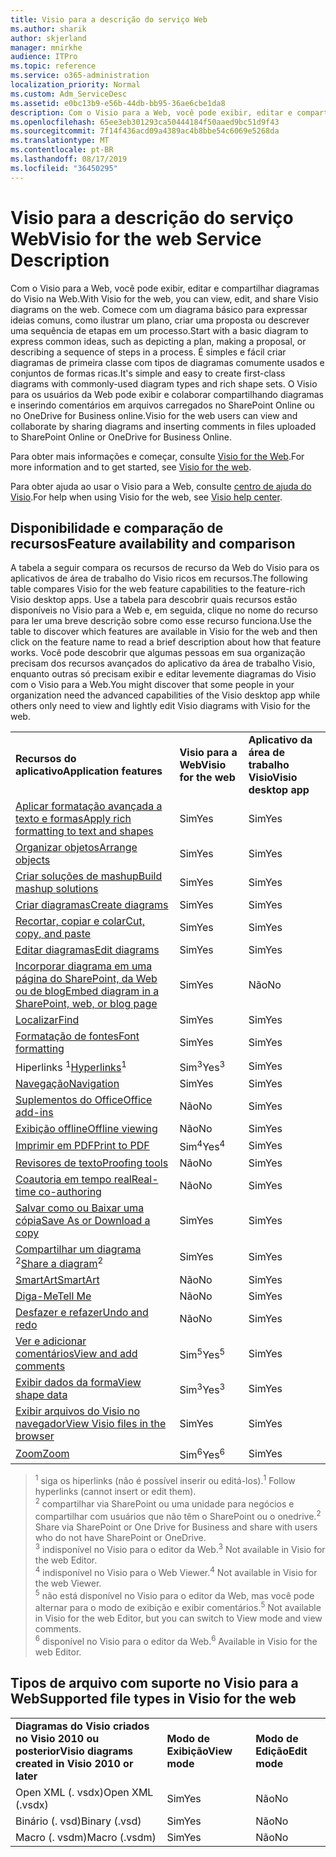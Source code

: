 ```yaml
---
title: Visio para a descrição do serviço Web
ms.author: sharik
author: skjerland
manager: mnirkhe
audience: ITPro
ms.topic: reference
ms.service: o365-administration
localization_priority: Normal
ms.custom: Adm_ServiceDesc
ms.assetid: e0bc13b9-e56b-44db-bb95-36ae6cbe1da8
description: Com o Visio para a Web, você pode exibir, editar e compartilhar diagramas do Visio na Web. Comece com um diagrama básico para expressar ideias comuns, como ilustrar um plano, criar uma proposta ou descrever uma sequência de etapas em um processo. É simples e fácil criar diagramas de primeira classe com tipos de diagramas comumente usados e conjuntos de formas ricas. O Visio para os usuários da Web pode exibir e colaborar compartilhando diagramas e inserindo comentários em arquivos carregados no SharePoint Online ou no OneDrive for Business online.
ms.openlocfilehash: 65ee3eb301293ca50444184f50aaed9bc51d9f43
ms.sourcegitcommit: 7f14f436acd09a4389ac4b8bbe54c6069e5268da
ms.translationtype: MT
ms.contentlocale: pt-BR
ms.lasthandoff: 08/17/2019
ms.locfileid: "36450295"
---
```

# <a name="visio-for-the-web-service-description"></a><span data-ttu-id="0d318-106">Visio para a descrição do serviço Web</span><span class="sxs-lookup"><span data-stu-id="0d318-106">Visio for the web Service Description</span></span>

<span data-ttu-id="0d318-107">Com o Visio para a Web, você pode exibir, editar e compartilhar diagramas do Visio na Web.</span><span class="sxs-lookup"><span data-stu-id="0d318-107">With Visio for the web, you can view, edit, and share Visio diagrams on the web.</span></span> <span data-ttu-id="0d318-108">Comece com um diagrama básico para expressar ideias comuns, como ilustrar um plano, criar uma proposta ou descrever uma sequência de etapas em um processo.</span><span class="sxs-lookup"><span data-stu-id="0d318-108">Start with a basic diagram to express common ideas, such as depicting a plan, making a proposal, or describing a sequence of steps in a process.</span></span> <span data-ttu-id="0d318-109">É simples e fácil criar diagramas de primeira classe com tipos de diagramas comumente usados e conjuntos de formas ricas.</span><span class="sxs-lookup"><span data-stu-id="0d318-109">It's simple and easy to create first-class diagrams with commonly-used diagram types and rich shape sets.</span></span> <span data-ttu-id="0d318-110">O Visio para os usuários da Web pode exibir e colaborar compartilhando diagramas e inserindo comentários em arquivos carregados no SharePoint Online ou no OneDrive for Business online.</span><span class="sxs-lookup"><span data-stu-id="0d318-110">Visio for the web users can view and collaborate by sharing diagrams and inserting comments in files uploaded to SharePoint Online or OneDrive for Business Online.</span></span>
  
<span data-ttu-id="0d318-111">Para obter mais informações e começar, consulte [Visio for the Web](https://products.office.com/en-US/visio/visio-online).</span><span class="sxs-lookup"><span data-stu-id="0d318-111">For more information and to get started, see [Visio for the web](https://products.office.com/en-US/visio/visio-online).</span></span>
  
<span data-ttu-id="0d318-112">Para obter ajuda ao usar o Visio para a Web, consulte [centro de ajuda do Visio](https://support.office.com/visio).</span><span class="sxs-lookup"><span data-stu-id="0d318-112">For help when using Visio for the web, see [Visio help center](https://support.office.com/visio).</span></span>
  
## <a name="feature-availability-and-comparison"></a><span data-ttu-id="0d318-113">Disponibilidade e comparação de recursos</span><span class="sxs-lookup"><span data-stu-id="0d318-113">Feature availability and comparison</span></span>

<span data-ttu-id="0d318-114">A tabela a seguir compara os recursos de recurso da Web do Visio para os aplicativos de área de trabalho do Visio ricos em recursos.</span><span class="sxs-lookup"><span data-stu-id="0d318-114">The following table compares Visio for the web feature capabilities to the feature-rich Visio desktop apps.</span></span> <span data-ttu-id="0d318-115">Use a tabela para descobrir quais recursos estão disponíveis no Visio para a Web e, em seguida, clique no nome do recurso para ler uma breve descrição sobre como esse recurso funciona.</span><span class="sxs-lookup"><span data-stu-id="0d318-115">Use the table to discover which features are available in Visio for the web and then click on the feature name to read a brief description about how that feature works.</span></span> <span data-ttu-id="0d318-116">Você pode descobrir que algumas pessoas em sua organização precisam dos recursos avançados do aplicativo da área de trabalho Visio, enquanto outras só precisam exibir e editar levemente diagramas do Visio com o Visio para a Web.</span><span class="sxs-lookup"><span data-stu-id="0d318-116">You might discover that some people in your organization need the advanced capabilities of the Visio desktop app while others only need to view and lightly edit Visio diagrams with Visio for the web.</span></span> 
  
||||
|:-----|:-----|:-----|
|<span data-ttu-id="0d318-117">**Recursos do aplicativo**</span><span class="sxs-lookup"><span data-stu-id="0d318-117">**Application features**</span></span> <br/> |<span data-ttu-id="0d318-118">**Visio para a Web**</span><span class="sxs-lookup"><span data-stu-id="0d318-118">**Visio for the web**</span></span> <br/> |<span data-ttu-id="0d318-119">**Aplicativo da área de trabalho Visio**</span><span class="sxs-lookup"><span data-stu-id="0d318-119">**Visio desktop app**</span></span> <br/> |
|[<span data-ttu-id="0d318-120">Aplicar formatação avançada a texto e formas</span><span class="sxs-lookup"><span data-stu-id="0d318-120">Apply rich formatting to text and shapes</span></span>](visio-online.md#apply-rich-formatting-to-text-and-shapes) <br/> |<span data-ttu-id="0d318-121">Sim</span><span class="sxs-lookup"><span data-stu-id="0d318-121">Yes</span></span>  <br/> |<span data-ttu-id="0d318-122">Sim</span><span class="sxs-lookup"><span data-stu-id="0d318-122">Yes</span></span>  <br/> |
|[<span data-ttu-id="0d318-123">Organizar objetos</span><span class="sxs-lookup"><span data-stu-id="0d318-123">Arrange objects</span></span>](visio-online.md#arrange-objects) <br/> |<span data-ttu-id="0d318-124">Sim</span><span class="sxs-lookup"><span data-stu-id="0d318-124">Yes</span></span>  <br/> |<span data-ttu-id="0d318-125">Sim</span><span class="sxs-lookup"><span data-stu-id="0d318-125">Yes</span></span>  <br/> |
|[<span data-ttu-id="0d318-126">Criar soluções de mashup</span><span class="sxs-lookup"><span data-stu-id="0d318-126">Build mashup solutions</span></span>](visio-online.md#build-mashup-solutions) <br/> |<span data-ttu-id="0d318-127">Sim</span><span class="sxs-lookup"><span data-stu-id="0d318-127">Yes</span></span>  <br/> |<span data-ttu-id="0d318-128">Sim</span><span class="sxs-lookup"><span data-stu-id="0d318-128">Yes</span></span>  <br/> |
|[<span data-ttu-id="0d318-129">Criar diagramas</span><span class="sxs-lookup"><span data-stu-id="0d318-129">Create diagrams</span></span>](visio-online.md#create-diagrams) <br/> |<span data-ttu-id="0d318-130">Sim</span><span class="sxs-lookup"><span data-stu-id="0d318-130">Yes</span></span>  <br/> |<span data-ttu-id="0d318-131">Sim</span><span class="sxs-lookup"><span data-stu-id="0d318-131">Yes</span></span>  <br/> |
|[<span data-ttu-id="0d318-132">Recortar, copiar e colar</span><span class="sxs-lookup"><span data-stu-id="0d318-132">Cut, copy, and paste</span></span>](visio-online.md#cut-copy-and-paste) <br/> |<span data-ttu-id="0d318-133">Sim</span><span class="sxs-lookup"><span data-stu-id="0d318-133">Yes</span></span>  <br/> |<span data-ttu-id="0d318-134">Sim</span><span class="sxs-lookup"><span data-stu-id="0d318-134">Yes</span></span>  <br/> |
|[<span data-ttu-id="0d318-135">Editar diagramas</span><span class="sxs-lookup"><span data-stu-id="0d318-135">Edit diagrams</span></span>](visio-online.md#edit-diagrams) <br/> |<span data-ttu-id="0d318-136">Sim</span><span class="sxs-lookup"><span data-stu-id="0d318-136">Yes</span></span>  <br/> |<span data-ttu-id="0d318-137">Sim</span><span class="sxs-lookup"><span data-stu-id="0d318-137">Yes</span></span>  <br/> |
|[<span data-ttu-id="0d318-138">Incorporar diagrama em uma página do SharePoint, da Web ou de blog</span><span class="sxs-lookup"><span data-stu-id="0d318-138">Embed diagram in a SharePoint, web, or blog page</span></span>](visio-online.md#embed-diagram-in-a-sharepoint-web-or-blog-page) <br/> |<span data-ttu-id="0d318-139">Sim</span><span class="sxs-lookup"><span data-stu-id="0d318-139">Yes</span></span>  <br/> |<span data-ttu-id="0d318-140">Não</span><span class="sxs-lookup"><span data-stu-id="0d318-140">No</span></span>  <br/> |
|[<span data-ttu-id="0d318-141">Localizar</span><span class="sxs-lookup"><span data-stu-id="0d318-141">Find</span></span>](visio-online.md#find) <br/> |<span data-ttu-id="0d318-142">Sim</span><span class="sxs-lookup"><span data-stu-id="0d318-142">Yes</span></span>  <br/> |<span data-ttu-id="0d318-143">Sim</span><span class="sxs-lookup"><span data-stu-id="0d318-143">Yes</span></span>  <br/> |
|[<span data-ttu-id="0d318-144">Formatação de fontes</span><span class="sxs-lookup"><span data-stu-id="0d318-144">Font formatting</span></span>](visio-online.md#font-formatting) <br/> |<span data-ttu-id="0d318-145">Sim</span><span class="sxs-lookup"><span data-stu-id="0d318-145">Yes</span></span>  <br/> |<span data-ttu-id="0d318-146">Sim</span><span class="sxs-lookup"><span data-stu-id="0d318-146">Yes</span></span>  <br/> |
|<span data-ttu-id="0d318-147">[](visio-online.md#hyperlinks) Hiperlinks <sup>1</sup></span><span class="sxs-lookup"><span data-stu-id="0d318-147">[Hyperlinks](visio-online.md#hyperlinks)<sup>1</sup></span></span> <br/> |<span data-ttu-id="0d318-148">Sim<sup>3</sup></span><span class="sxs-lookup"><span data-stu-id="0d318-148">Yes<sup>3</sup></span></span> <br/> |<span data-ttu-id="0d318-149">Sim</span><span class="sxs-lookup"><span data-stu-id="0d318-149">Yes</span></span>  <br/> |
|[<span data-ttu-id="0d318-150">Navegação</span><span class="sxs-lookup"><span data-stu-id="0d318-150">Navigation</span></span>](visio-online.md#navigation) <br/> |<span data-ttu-id="0d318-151">Sim</span><span class="sxs-lookup"><span data-stu-id="0d318-151">Yes</span></span>  <br/> |<span data-ttu-id="0d318-152">Sim</span><span class="sxs-lookup"><span data-stu-id="0d318-152">Yes</span></span>  <br/> |
|[<span data-ttu-id="0d318-153">Suplementos do Office</span><span class="sxs-lookup"><span data-stu-id="0d318-153">Office add-ins</span></span>](visio-online.md#office-add-ins) <br/> |<span data-ttu-id="0d318-154">Não</span><span class="sxs-lookup"><span data-stu-id="0d318-154">No</span></span>  <br/> |<span data-ttu-id="0d318-155">Sim</span><span class="sxs-lookup"><span data-stu-id="0d318-155">Yes</span></span>  <br/> |
|[<span data-ttu-id="0d318-156">Exibição offline</span><span class="sxs-lookup"><span data-stu-id="0d318-156">Offline viewing</span></span>](visio-online.md#offline-viewing) <br/> |<span data-ttu-id="0d318-157">Não</span><span class="sxs-lookup"><span data-stu-id="0d318-157">No</span></span>  <br/> |<span data-ttu-id="0d318-158">Sim</span><span class="sxs-lookup"><span data-stu-id="0d318-158">Yes</span></span>  <br/> |
|[<span data-ttu-id="0d318-159">Imprimir em PDF</span><span class="sxs-lookup"><span data-stu-id="0d318-159">Print to PDF </span></span>](visio-online.md#print-to-pdf) <br/> |<span data-ttu-id="0d318-160">Sim<sup>4</sup></span><span class="sxs-lookup"><span data-stu-id="0d318-160">Yes<sup>4</sup></span></span> <br/> |<span data-ttu-id="0d318-161">Sim</span><span class="sxs-lookup"><span data-stu-id="0d318-161">Yes</span></span>  <br/> |
|[<span data-ttu-id="0d318-162">Revisores de texto</span><span class="sxs-lookup"><span data-stu-id="0d318-162">Proofing tools</span></span>](visio-online.md#proofing-tools) <br/> |<span data-ttu-id="0d318-163">Não</span><span class="sxs-lookup"><span data-stu-id="0d318-163">No</span></span>  <br/> |<span data-ttu-id="0d318-164">Sim</span><span class="sxs-lookup"><span data-stu-id="0d318-164">Yes</span></span>  <br/> |
|[<span data-ttu-id="0d318-165">Coautoria em tempo real</span><span class="sxs-lookup"><span data-stu-id="0d318-165">Real-time co-authoring</span></span>](visio-online.md#real-time-co-authoring) <br/> |<span data-ttu-id="0d318-166">Não</span><span class="sxs-lookup"><span data-stu-id="0d318-166">No</span></span>  <br/> |<span data-ttu-id="0d318-167">Sim</span><span class="sxs-lookup"><span data-stu-id="0d318-167">Yes</span></span>  <br/> |
|[<span data-ttu-id="0d318-168">Salvar como ou Baixar uma cópia</span><span class="sxs-lookup"><span data-stu-id="0d318-168">Save As or Download a copy</span></span>](visio-online.md#save-as-or-download-a-copy) <br/> |<span data-ttu-id="0d318-169">Sim</span><span class="sxs-lookup"><span data-stu-id="0d318-169">Yes</span></span>  <br/> |<span data-ttu-id="0d318-170">Sim</span><span class="sxs-lookup"><span data-stu-id="0d318-170">Yes</span></span>  <br/> |
|<span data-ttu-id="0d318-171">[Compartilhar um diagrama](visio-online.md#share-a-diagram) <sup>2</sup></span><span class="sxs-lookup"><span data-stu-id="0d318-171">[Share a diagram](visio-online.md#share-a-diagram)<sup>2</sup></span></span> <br/> |<span data-ttu-id="0d318-172">Sim</span><span class="sxs-lookup"><span data-stu-id="0d318-172">Yes</span></span>  <br/> |<span data-ttu-id="0d318-173">Sim</span><span class="sxs-lookup"><span data-stu-id="0d318-173">Yes</span></span>  <br/> |
|[<span data-ttu-id="0d318-174">SmartArt</span><span class="sxs-lookup"><span data-stu-id="0d318-174">SmartArt</span></span>](visio-online.md#smartart) <br/> |<span data-ttu-id="0d318-175">Não</span><span class="sxs-lookup"><span data-stu-id="0d318-175">No</span></span>  <br/> |<span data-ttu-id="0d318-176">Sim</span><span class="sxs-lookup"><span data-stu-id="0d318-176">Yes</span></span>  <br/> |
|[<span data-ttu-id="0d318-177">Diga-Me</span><span class="sxs-lookup"><span data-stu-id="0d318-177">Tell Me</span></span>](visio-online.md#tell-me) <br/> |<span data-ttu-id="0d318-178">Não</span><span class="sxs-lookup"><span data-stu-id="0d318-178">No</span></span>  <br/> |<span data-ttu-id="0d318-179">Sim</span><span class="sxs-lookup"><span data-stu-id="0d318-179">Yes</span></span>  <br/> |
|[<span data-ttu-id="0d318-180">Desfazer e refazer</span><span class="sxs-lookup"><span data-stu-id="0d318-180">Undo and redo</span></span>](visio-online.md#undo-and-redo) <br/> |<span data-ttu-id="0d318-181">Não</span><span class="sxs-lookup"><span data-stu-id="0d318-181">No</span></span>  <br/> |<span data-ttu-id="0d318-182">Sim</span><span class="sxs-lookup"><span data-stu-id="0d318-182">Yes</span></span>  <br/> |
|[<span data-ttu-id="0d318-183">Ver e adicionar comentários</span><span class="sxs-lookup"><span data-stu-id="0d318-183">View and add comments</span></span>](visio-online.md#view-and-add-comments) <br/> |<span data-ttu-id="0d318-184">Sim<sup>5</sup></span><span class="sxs-lookup"><span data-stu-id="0d318-184">Yes<sup>5</sup></span></span> <br/> |<span data-ttu-id="0d318-185">Sim</span><span class="sxs-lookup"><span data-stu-id="0d318-185">Yes</span></span>  <br/> |
|[<span data-ttu-id="0d318-186">Exibir dados da forma</span><span class="sxs-lookup"><span data-stu-id="0d318-186">View shape data</span></span>](visio-online.md#view-shape-data) <br/> |<span data-ttu-id="0d318-187">Sim<sup>3</sup></span><span class="sxs-lookup"><span data-stu-id="0d318-187">Yes<sup>3</sup></span></span> <br/> |<span data-ttu-id="0d318-188">Sim</span><span class="sxs-lookup"><span data-stu-id="0d318-188">Yes</span></span>  <br/> |
|[<span data-ttu-id="0d318-189">Exibir arquivos do Visio no navegador</span><span class="sxs-lookup"><span data-stu-id="0d318-189">View Visio files in the browser</span></span>](visio-online.md#view-visio-files-in-the-browser) <br/> |<span data-ttu-id="0d318-190">Sim</span><span class="sxs-lookup"><span data-stu-id="0d318-190">Yes</span></span>  <br/> |<span data-ttu-id="0d318-191">Sim</span><span class="sxs-lookup"><span data-stu-id="0d318-191">Yes</span></span>  <br/> |
|[<span data-ttu-id="0d318-192">Zoom</span><span class="sxs-lookup"><span data-stu-id="0d318-192">Zoom</span></span>](visio-online.md#zoom) <br/> |<span data-ttu-id="0d318-193">Sim<sup>6</sup></span><span class="sxs-lookup"><span data-stu-id="0d318-193">Yes<sup>6</sup></span></span> <br/> |<span data-ttu-id="0d318-194">Sim</span><span class="sxs-lookup"><span data-stu-id="0d318-194">Yes</span></span>  <br/> |
   
> <span data-ttu-id="0d318-195"><sup>1</sup> siga os hiperlinks (não é possível inserir ou editá-los).</span><span class="sxs-lookup"><span data-stu-id="0d318-195"><sup>1</sup> Follow hyperlinks (cannot insert or edit them).</span></span> 
<br/><span data-ttu-id="0d318-196"><sup>2</sup> compartilhar via SharePoint ou uma unidade para negócios e compartilhar com usuários que não têm o SharePoint ou o onedrive.</span><span class="sxs-lookup"><span data-stu-id="0d318-196"><sup>2</sup> Share via SharePoint or One Drive for Business and share with users who do not have SharePoint or OneDrive.</span></span> 
<br/> <span data-ttu-id="0d318-197"><sup>3</sup> indisponível no Visio para o editor da Web.</span><span class="sxs-lookup"><span data-stu-id="0d318-197"><sup>3</sup> Not available in Visio for the web Editor.</span></span>
<br/><span data-ttu-id="0d318-198"><sup>4</sup> indisponível no Visio para o Web Viewer.</span><span class="sxs-lookup"><span data-stu-id="0d318-198"><sup>4</sup> Not available in Visio for the web Viewer.</span></span> 
<br/><span data-ttu-id="0d318-199"><sup>5</sup> não está disponível no Visio para o editor da Web, mas você pode alternar para o modo de exibição e exibir comentários.</span><span class="sxs-lookup"><span data-stu-id="0d318-199"><sup>5</sup> Not available in Visio for the web Editor, but you can switch to View mode and view comments.</span></span> 
<br/><span data-ttu-id="0d318-200"><sup>6</sup> disponível no Visio para o editor da Web.</span><span class="sxs-lookup"><span data-stu-id="0d318-200"><sup>6</sup> Available in Visio for the web Editor.</span></span> 
  
## <a name="supported-file-types-in-visio-for-the-web"></a><span data-ttu-id="0d318-201">Tipos de arquivo com suporte no Visio para a Web</span><span class="sxs-lookup"><span data-stu-id="0d318-201">Supported file types in Visio for the web</span></span>

||||
|:-----|:-----|:-----|
|<span data-ttu-id="0d318-202">**Diagramas do Visio criados no Visio 2010 ou posterior**</span><span class="sxs-lookup"><span data-stu-id="0d318-202">**Visio diagrams created in Visio 2010 or later**</span></span> <br/> |<span data-ttu-id="0d318-203">**Modo de Exibição**</span><span class="sxs-lookup"><span data-stu-id="0d318-203">**View mode**</span></span> <br/> |<span data-ttu-id="0d318-204">**Modo de Edição**</span><span class="sxs-lookup"><span data-stu-id="0d318-204">**Edit mode**</span></span> <br/> |
|<span data-ttu-id="0d318-205">Open XML (. vsdx)</span><span class="sxs-lookup"><span data-stu-id="0d318-205">Open XML (.vsdx)</span></span>  <br/> |<span data-ttu-id="0d318-206">Sim</span><span class="sxs-lookup"><span data-stu-id="0d318-206">Yes</span></span>  <br/> |<span data-ttu-id="0d318-207">Não</span><span class="sxs-lookup"><span data-stu-id="0d318-207">No</span></span>  <br/> |
|<span data-ttu-id="0d318-208">Binário (. vsd)</span><span class="sxs-lookup"><span data-stu-id="0d318-208">Binary (.vsd)</span></span>  <br/> |<span data-ttu-id="0d318-209">Sim</span><span class="sxs-lookup"><span data-stu-id="0d318-209">Yes</span></span>  <br/> |<span data-ttu-id="0d318-210">Não</span><span class="sxs-lookup"><span data-stu-id="0d318-210">No</span></span>  <br/> |
|<span data-ttu-id="0d318-211">Macro (. vsdm)</span><span class="sxs-lookup"><span data-stu-id="0d318-211">Macro (.vsdm)</span></span>  <br/> |<span data-ttu-id="0d318-212">Sim</span><span class="sxs-lookup"><span data-stu-id="0d318-212">Yes</span></span>  <br/> |<span data-ttu-id="0d318-213">Não</span><span class="sxs-lookup"><span data-stu-id="0d318-213">No</span></span>  <br/> |
   

